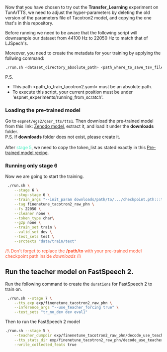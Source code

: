 Now that you have chosen to try out the __Transfer_Learning__ experiment on TunArTTS, we need to adjust the hyper-parameters by deleting the old version of the parameters file of Tacotron2 model, and copying the one that's in this repository. 

Before running we need to be aware that the following script will downsample our dataset from 44100 Hz to 22050 Hz to match that of LJSpech's.

Moreover, you need to create the metadata for your training by applying the follwing command:
```bash
./run.sh <dataset_directory_absolute_path> <path_where_to_save_tsv_files> <alphabet> <relative_path_to_wav_folder_in_dataset_inside_downloads> <path_to_train_tacotron2.yaml>
```

P.S.
- This path <path_to_train_tacotron2.yaml> must be an absolute path.
- To execute this script, your current position must be under 'espnet_experiments/running_from_scratch'.


### Loading the pre-trained model
Go to `espnet/egs2/qasr_tts/tts1`. Then download the pre-trained model from this link: [Zenodo model](https://zenodo.org/record/4925105), extract it, and load it under the **downloads** folder.
\
P.S. If **downloads** folder does not exist, please create it.
\
\
After <font color="43EEC0"> stage 5</font>, we need to copy the token_list as stated exactly in this [Pre-trained model recipe](https://github.com/espnet/espnet/blob/master/egs2/jvs/tts1/README.md).

### Running only stage 6
Now we are going to start the training.

```sh
 ./run.sh \
    --stage 6 \
    --stop-stage 6 \
    --train_args "--init_param downloads/path/to/.../checkpoint.pth:::tts.enc.embed" \
    --tag finenetune_tacotron2_raw_phn \
    --fs 22050 \
    --cleaner none \
    --token_type char\
    --g2p none \
    --train_set train \
    --valid_set dev \
    --test_sets test \
    --srctexts "data/train/text"
```
<font color="#FF5733"> /!\ Don't forget to replace the __/path/to__ with your pre-trained model checkpoint path inside _downloads_ /!\ </font>

## Run the teacher model on FastSpeech 2.
Run the following command to create the ``durations`` for FastSpeech 2 to train on. 
```sh
 ./run.sh --stage 7 \
    --tts_exp exp/finenetune_tacotron2_raw_phn \
    --inference_args "--use_teacher_forcing true" \
    --test_sets "tr_no_dev dev eval1"
```
Then to run the FastSpeech 2 model
```sh
./run.sh --stage 5 \
    --teacher_dumpdir exp/finenetune_tacotron2_raw_phn/decode_use_teacher_forcingtrue_train.loss.ave \
    --tts_stats_dir exp/finenetune_tacotron2_raw_phn/decode_use_teacher_forcingtrue_train.loss.ave/stats \
    --write_collected_feats true
```